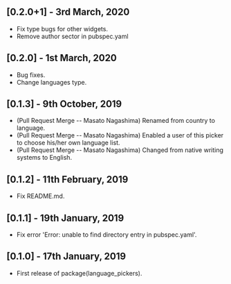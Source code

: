 ## [0.2.0+1] - 3rd March, 2020

- Fix type bugs for other widgets.
- Remove author sector in pubspec.yaml


## [0.2.0] - 1st March, 2020

- Bug fixes.
- Change languages type.


## [0.1.3] - 9th October, 2019

- (Pull Request Merge -- Masato Nagashima) Renamed from country to language.
- (Pull Request Merge -- Masato Nagashima) Enabled a user of this picker to choose his/her own language list.
- (Pull Request Merge -- Masato Nagashima) Changed from native writing systems to English.


## [0.1.2] - 11th February, 2019

- Fix README.md.


## [0.1.1] - 19th January, 2019

- Fix error 'Error: unable to find directory entry in pubspec.yaml'.


## [0.1.0] - 17th January, 2019

- First release of package(language_pickers).

